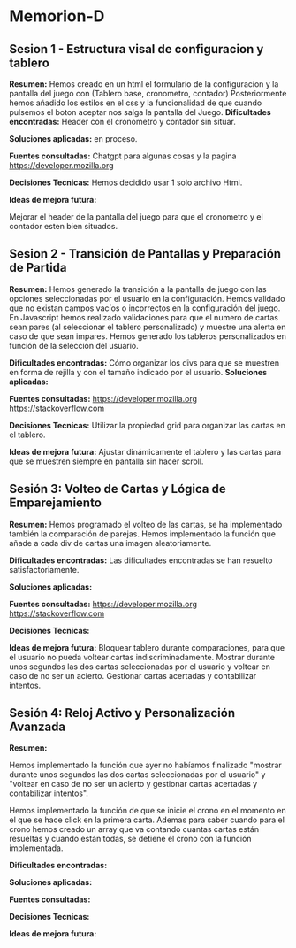 # Memorion-D

## Sesion 1 - Estructura visal de configuracion y tablero


**Resumen:**
Hemos creado en un html el formulario de la configuracion y la pantalla del juego con (Tablero base, cronometro, contador)
Posteriormente hemos añadido los estilos en el css y la funcionalidad de que cuando pulsemos el boton aceptar nos salga la pantalla del Juego.
**Dificultades encontradas:**
Header con el cronometro y contador sin situar.

**Soluciones aplicadas:**
en proceso.

**Fuentes consultadas:**
Chatgpt para algunas cosas y la pagina https://developer.mozilla.org

**Decisiones Tecnicas:**
Hemos decidido usar 1 solo archivo Html.

**Ideas de mejora futura:**

Mejorar el header de la pantalla del juego para que el cronometro y el contador esten bien situados.

## Sesion 2 - Transición de Pantallas y Preparación de Partida

**Resumen:**
Hemos generado la transición a la pantalla de juego con las opciones seleccionadas por el usuario en la configuración. Hemos validado que no existan campos vacíos o incorrectos en la configuración del juego.
En Javascript hemos realizado validaciones para que el numero de cartas sean pares (al seleccionar el tablero personalizado) y muestre una alerta en caso de que sean impares. Hemos generado los tableros personalizados en función de la selección del usuario. 

**Dificultades encontradas:**
Cómo organizar los divs para que se muestren en forma de rejilla y con el tamaño indicado por el usuario. 
**Soluciones aplicadas:**

**Fuentes consultadas:**
https://developer.mozilla.org
https://stackoverflow.com

**Decisiones Tecnicas:**
Utilizar la propiedad grid para organizar las cartas en el tablero. 

**Ideas de mejora futura:**
Ajustar dinámicamente el tablero y las cartas para que se muestren siempre en pantalla sin hacer scroll.

## Sesión 3: Volteo de Cartas y Lógica de Emparejamiento

**Resumen:**
Hemos programado el volteo de las cartas, se ha implementado también la comparación de parejas.
Hemos implementado la función que añade a cada div de cartas una imagen aleatoriamente.


**Dificultades encontradas:**
Las dificultades encontradas se han resuelto satisfactoriamente. 

**Soluciones aplicadas:**


**Fuentes consultadas:**
https://developer.mozilla.org
https://stackoverflow.com

**Decisiones Tecnicas:**


**Ideas de mejora futura:**
Bloquear tablero durante comparaciones, para que el usuario no pueda voltear cartas indiscriminadamente.
Mostrar durante unos segundos las dos cartas seleccionadas por el usuario y voltear en caso de no ser un acierto.
Gestionar cartas acertadas y contabilizar intentos.


## Sesión 4: Reloj Activo y Personalización Avanzada

**Resumen:**

Hemos implementado la función que ayer no habíamos finalizado "mostrar durante unos segundos las dos cartas seleccionadas por el usuario" y "voltear en caso de no ser un acierto y gestionar cartas acertadas y contabilizar intentos".

Hemos implementado la función de que se inicie el crono en el momento en el que se hace click en la primera carta.
Ademas para saber cuando para el crono hemos creado un array que va contando cuantas cartas están resueltas y cuando están todas, se detiene el crono con la función implementada.

**Dificultades encontradas:**



**Soluciones aplicadas:**


**Fuentes consultadas:**


**Decisiones Tecnicas:**


**Ideas de mejora futura:**
